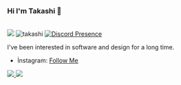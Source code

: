 ### Hi I'm Takashi 👋
<br><img src="https://komarev.com/ghpvc/?username=TakashiSpy">
<img src="https://komarev.com/ghpvc/?username=takashi&label=Profile%20Viewers&color=37fa3f" alt="takashi" />
[![Discord Presence](https://lanyard-profile-readme.vercel.app/api/591220197730287637?theme=light&bg=1c1c1c&animated=false&hideDiscrim=false&borderRadius=30px)](https://discord.com/users/591220197730287637)

I've been interested in software and design for a long time.

- İnstagram: [Follow Me](https://instagram.com/takashi.cst)

<a href="https://github.com/TakashiSpy">
  <img src="https://github-readme-stats.vercel.app/api?username=TakashiSpy&count_private=true&hide_border=true&show_icons=true&include_all_commits=true&bg_color=0d1117&title_color=df761c&text_color=FFFFFF&icon_color=df761c">
<img src="https://github-readme-stats.vercel.app/api/top-langs/?username=TakashiSpy&layout=compact&theme=nord&hide_border=true&bg_color=0d1117&border_radius=6&title_color=df761c">
</a>
